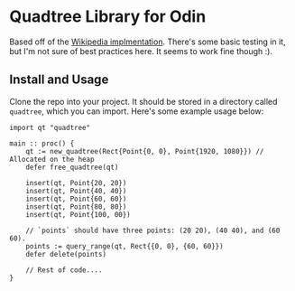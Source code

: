 # Quadtree Library for Odin

Based off of the [Wikipedia implmentation](https://en.wikipedia.org/wiki/Quadtree). There's some basic testing in it, but I'm not sure of best practices here. It seems to work
fine though :).

## Install and Usage

Clone the repo into your project. It should be stored in a directory called `quadtree`, which you can import. Here's some example usage below:

```odin
import qt "quadtree"

main :: proc() {
	qt := new_quadtree(Rect{Point{0, 0}, Point{1920, 1080}}) // Allocated on the heap
	defer free_quadtree(qt)

	insert(qt, Point{20, 20})
	insert(qt, Point{40, 40})
	insert(qt, Point{60, 60})
	insert(qt, Point{80, 80})
	insert(qt, Point{100, 00})

	// `points` should have three points: (20 20), (40 40), and (60 60).
	points := query_range(qt, Rect{{0, 0}, {60, 60}})
	defer delete(points)

	// Rest of code....
}
```

